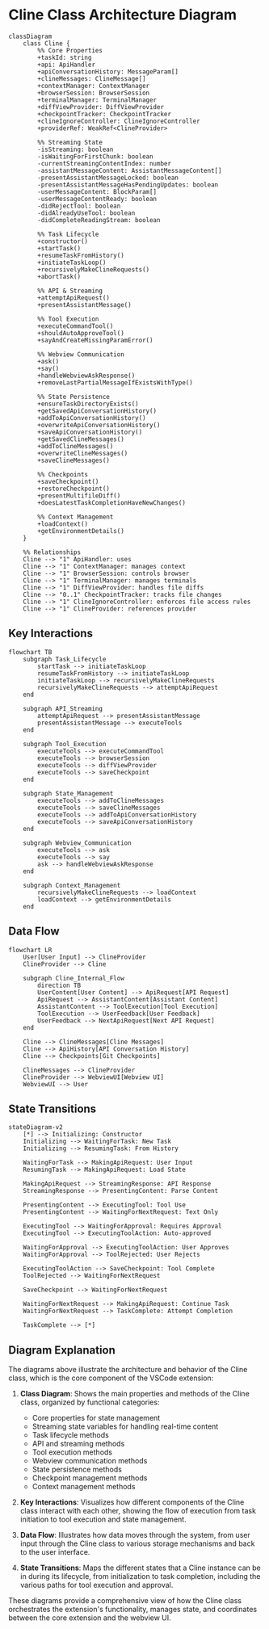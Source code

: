 # Cline Class Architecture Diagram

```mermaid
classDiagram
    class Cline {
        %% Core Properties
        +taskId: string
        +api: ApiHandler
        +apiConversationHistory: MessageParam[]
        +clineMessages: ClineMessage[]
        +contextManager: ContextManager
        +browserSession: BrowserSession
        +terminalManager: TerminalManager
        +diffViewProvider: DiffViewProvider
        +checkpointTracker: CheckpointTracker
        +clineIgnoreController: ClineIgnoreController
        +providerRef: WeakRef<ClineProvider>
        
        %% Streaming State
        -isStreaming: boolean
        -isWaitingForFirstChunk: boolean
        -currentStreamingContentIndex: number
        -assistantMessageContent: AssistantMessageContent[]
        -presentAssistantMessageLocked: boolean
        -presentAssistantMessageHasPendingUpdates: boolean
        -userMessageContent: BlockParam[]
        -userMessageContentReady: boolean
        -didRejectTool: boolean
        -didAlreadyUseTool: boolean
        -didCompleteReadingStream: boolean
        
        %% Task Lifecycle
        +constructor()
        +startTask()
        +resumeTaskFromHistory()
        +initiateTaskLoop()
        +recursivelyMakeClineRequests()
        +abortTask()
        
        %% API & Streaming
        +attemptApiRequest()
        +presentAssistantMessage()
        
        %% Tool Execution
        +executeCommandTool()
        +shouldAutoApproveTool()
        +sayAndCreateMissingParamError()
        
        %% Webview Communication
        +ask()
        +say()
        +handleWebviewAskResponse()
        +removeLastPartialMessageIfExistsWithType()
        
        %% State Persistence
        +ensureTaskDirectoryExists()
        +getSavedApiConversationHistory()
        +addToApiConversationHistory()
        +overwriteApiConversationHistory()
        +saveApiConversationHistory()
        +getSavedClineMessages()
        +addToClineMessages()
        +overwriteClineMessages()
        +saveClineMessages()
        
        %% Checkpoints
        +saveCheckpoint()
        +restoreCheckpoint()
        +presentMultifileDiff()
        +doesLatestTaskCompletionHaveNewChanges()
        
        %% Context Management
        +loadContext()
        +getEnvironmentDetails()
    }
    
    %% Relationships
    Cline --> "1" ApiHandler: uses
    Cline --> "1" ContextManager: manages context
    Cline --> "1" BrowserSession: controls browser
    Cline --> "1" TerminalManager: manages terminals
    Cline --> "1" DiffViewProvider: handles file diffs
    Cline --> "0..1" CheckpointTracker: tracks file changes
    Cline --> "1" ClineIgnoreController: enforces file access rules
    Cline --> "1" ClineProvider: references provider
```

## Key Interactions

```mermaid
flowchart TB
    subgraph Task_Lifecycle
        startTask --> initiateTaskLoop
        resumeTaskFromHistory --> initiateTaskLoop
        initiateTaskLoop --> recursivelyMakeClineRequests
        recursivelyMakeClineRequests --> attemptApiRequest
    end
    
    subgraph API_Streaming
        attemptApiRequest --> presentAssistantMessage
        presentAssistantMessage --> executeTools
    end
    
    subgraph Tool_Execution
        executeTools --> executeCommandTool
        executeTools --> browserSession
        executeTools --> diffViewProvider
        executeTools --> saveCheckpoint
    end
    
    subgraph State_Management
        executeTools --> addToClineMessages
        executeTools --> saveClineMessages
        executeTools --> addToApiConversationHistory
        executeTools --> saveApiConversationHistory
    end
    
    subgraph Webview_Communication
        executeTools --> ask
        executeTools --> say
        ask --> handleWebviewAskResponse
    end
    
    subgraph Context_Management
        recursivelyMakeClineRequests --> loadContext
        loadContext --> getEnvironmentDetails
    end
```

## Data Flow

```mermaid
flowchart LR
    User[User Input] --> ClineProvider
    ClineProvider --> Cline
    
    subgraph Cline_Internal_Flow
        direction TB
        UserContent[User Content] --> ApiRequest[API Request]
        ApiRequest --> AssistantContent[Assistant Content]
        AssistantContent --> ToolExecution[Tool Execution]
        ToolExecution --> UserFeedback[User Feedback]
        UserFeedback --> NextApiRequest[Next API Request]
    end
    
    Cline --> ClineMessages[Cline Messages]
    Cline --> ApiHistory[API Conversation History]
    Cline --> Checkpoints[Git Checkpoints]
    
    ClineMessages --> ClineProvider
    ClineProvider --> WebviewUI[Webview UI]
    WebviewUI --> User
```

## State Transitions

```mermaid
stateDiagram-v2
    [*] --> Initializing: Constructor
    Initializing --> WaitingForTask: New Task
    Initializing --> ResumingTask: From History
    
    WaitingForTask --> MakingApiRequest: User Input
    ResumingTask --> MakingApiRequest: Load State
    
    MakingApiRequest --> StreamingResponse: API Response
    StreamingResponse --> PresentingContent: Parse Content
    
    PresentingContent --> ExecutingTool: Tool Use
    PresentingContent --> WaitingForNextRequest: Text Only
    
    ExecutingTool --> WaitingForApproval: Requires Approval
    ExecutingTool --> ExecutingToolAction: Auto-approved
    
    WaitingForApproval --> ExecutingToolAction: User Approves
    WaitingForApproval --> ToolRejected: User Rejects
    
    ExecutingToolAction --> SaveCheckpoint: Tool Complete
    ToolRejected --> WaitingForNextRequest
    
    SaveCheckpoint --> WaitingForNextRequest
    
    WaitingForNextRequest --> MakingApiRequest: Continue Task
    WaitingForNextRequest --> TaskComplete: Attempt Completion
    
    TaskComplete --> [*]
```

## Diagram Explanation

The diagrams above illustrate the architecture and behavior of the Cline class, which is the core component of the VSCode extension:

1. **Class Diagram**: Shows the main properties and methods of the Cline class, organized by functional categories:
   - Core properties for state management
   - Streaming state variables for handling real-time content
   - Task lifecycle methods
   - API and streaming methods
   - Tool execution methods
   - Webview communication methods
   - State persistence methods
   - Checkpoint management methods
   - Context management methods

2. **Key Interactions**: Visualizes how different components of the Cline class interact with each other, showing the flow of execution from task initiation to tool execution and state management.

3. **Data Flow**: Illustrates how data moves through the system, from user input through the Cline class to various storage mechanisms and back to the user interface.

4. **State Transitions**: Maps the different states that a Cline instance can be in during its lifecycle, from initialization to task completion, including the various paths for tool execution and approval.

These diagrams provide a comprehensive view of how the Cline class orchestrates the extension's functionality, manages state, and coordinates between the core extension and the webview UI.
